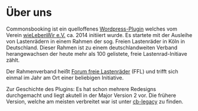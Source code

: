 # Über uns

Commonsbooking ist ein quelloffenes [Wordpress-Plugin]() welches vom Verein [wieLebenWir e.V.]() ca. 2014 initiiert wurde.
Es startete mit der Ausleihe von Lastenrädern in einem Rahmen der sog. Freien Lastenräder in Köln in Deutschland. 
Dieser Rahmen ist zu einem deutschlandweiten Verband herangewachsen der heute mehr als 100 gelistete, freie 
Lastenrad-Initiave zählt.

Der Rahmenverband heißt [Forum freie Lastenräder]() (FFL) und trifft sich einmal im Jahr am Ort einer beliebigen
Initiative.

Zur Geschichte des Plugins: Es hat schon mehrere Redesigns durchgemacht und liegt akutell in der Major Version 2 vor.
Die frühere Version, welche am meisten verbreitet war ist unter [cb-legacy]() zu finden.


